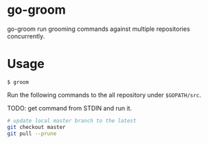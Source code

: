 # go-groom

go-groom run grooming commands against multiple repositories concurrently.

# Usage

```
$ groom
```

Run the following commands to the all repository under `$GOPATH/src`.

TODO: get command from STDIN and run it.

```sh
# update local master branch to the latest
git checkout master
git pull --prune
```
